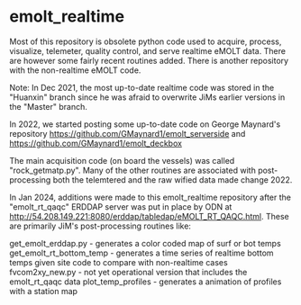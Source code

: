 # emolt_realtime
Most of this repository is obsolete python code used to acquire, process, visualize, telemeter, quality control, and serve realtime eMOLT data.
There are however some fairly recent routines added.  There is another repository with the non-realtime eMOLT code.

Note: In Dec 2021, the most up-to-date realtime code was stored in the "Huanxin" branch since he was afraid to overwrite JiMs earlier versions in the "Master" branch.

In 2022, we started posting some up-to-date code on George Maynard's repository https://github.com/GMaynard1/emolt_serverside and https://github.com/GMaynard1/emolt_deckbox

The main acquisition code (on board the vessels) was called "rock_getmatp.py".  Many of the other routines are associated with post-processing both the telemtered and the raw wified data
made change 2022.

In Jan 2024, additions were made to this emolt_realtime repository after the "emolt_rt_qaqc" ERDDAP server was put in place by ODN at http://54.208.149.221:8080/erddap/tabledap/eMOLT_RT_QAQC.html.
These are primarily JiM's post-processing routines like:

get_emolt_erddap.py  - generates a color coded map of surf or bot temps<br>
get_emolt_rt_bottom_temp - generates a time series of realtime bottom temps given site code to compare with non-realtime cases
fvcom2xy_new.py - not yet operational version that includes the emolt_rt_qaqc data
plot_temp_profiles - generates a animation of profiles with a station map


